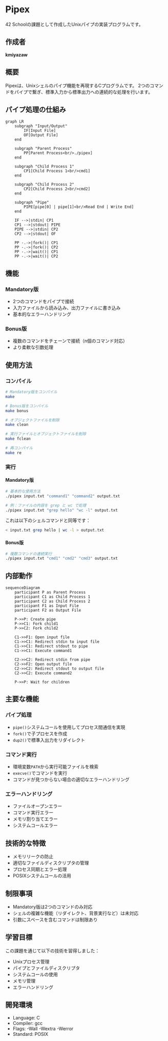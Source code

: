# Pipex

42 Schoolの課題として作成したUnixパイプの実装プログラムです。

## 作成者

**kmiyazaw**

## 概要

Pipexは、Unixシェルのパイプ機能を再現するCプログラムです。
2つのコマンドをパイプで繋ぎ、標準入力から標準出力への連続的な処理を行います。

## パイプ処理の仕組み

```mermaid
graph LR
    subgraph "Input/Output"
        IF[Input File]
        OF[Output File]
    end
    
    subgraph "Parent Process"
        PP[Parent Process<br/>./pipex]
    end
    
    subgraph "Child Process 1"
        CP1[Child Process 1<br/>cmd1]
    end
    
    subgraph "Child Process 2"
        CP2[Child Process 2<br/>cmd2]
    end
    
    subgraph "Pipe"
        PIPE[pipe[0] | pipe[1]<br/>Read End | Write End]
    end
    
    IF -->|stdin| CP1
    CP1 -->|stdout| PIPE
    PIPE -->|stdin| CP2
    CP2 -->|stdout| OF
    
    PP -.->|fork()| CP1
    PP -.->|fork()| CP2
    PP -.->|wait()| CP1
    PP -.->|wait()| CP2
```

## 機能

### Mandatory版
- 2つのコマンドをパイプで接続
- 入力ファイルから読み込み、出力ファイルに書き込み
- 基本的なエラーハンドリング

### Bonus版
- 複数のコマンドをチェーンで接続（n個のコマンド対応）
- より柔軟な引数処理

## 使用方法

### コンパイル

```bash
# Mandatory版をコンパイル
make

# Bonus版をコンパイル
make bonus

# オブジェクトファイルを削除
make clean

# 実行ファイルとオブジェクトファイルを削除
make fclean

# 再コンパイル
make re
```

### 実行

#### Mandatory版
```bash
# 基本的な使用方法
./pipex input.txt "command1" "command2" output.txt

# 例：ファイルの内容を grep と wc で処理
./pipex input.txt "grep hello" "wc -l" output.txt
```

これは以下のシェルコマンドと同等です：
```bash
< input.txt grep hello | wc -l > output.txt
```

#### Bonus版
```bash
# 複数コマンドの連続実行
./pipex input.txt "cmd1" "cmd2" "cmd3" output.txt
```

## 内部動作

```mermaid
sequenceDiagram
    participant P as Parent Process
    participant C1 as Child Process 1
    participant C2 as Child Process 2
    participant F1 as Input File
    participant F2 as Output File
    
    P->>P: Create pipe
    P->>C1: Fork child1
    P->>C2: Fork child2
    
    C1->>F1: Open input file
    C1->>C1: Redirect stdin to input file
    C1->>C1: Redirect stdout to pipe
    C1->>C1: Execute command1
    
    C2->>C2: Redirect stdin from pipe
    C2->>F2: Open output file
    C2->>C2: Redirect stdout to output file
    C2->>C2: Execute command2
    
    P->>P: Wait for children
```

## 主要な機能

### パイプ処理
- `pipe()`システムコールを使用してプロセス間通信を実現
- `fork()`で子プロセスを作成
- `dup2()`で標準入出力をリダイレクト

### コマンド実行
- 環境変数`PATH`から実行可能ファイルを検索
- `execve()`でコマンドを実行
- コマンドが見つからない場合の適切なエラーハンドリング

### エラーハンドリング
- ファイルオープンエラー
- コマンド実行エラー
- メモリ割り当てエラー
- システムコールエラー

## 技術的な特徴

- メモリリークの防止
- 適切なファイルディスクリプタの管理
- プロセス同期とエラー処理
- POSIXシステムコールの活用

## 制限事項

- Mandatory版は2つのコマンドのみ対応
- シェルの複雑な機能（リダイレクト、背景実行など）は未対応
- 引数にスペースを含むコマンドは制限あり

## 学習目標

この課題を通じて以下の技術を習得しました：

- Unixプロセス管理
- パイプとファイルディスクリプタ
- システムコールの使用
- メモリ管理
- エラーハンドリング

## 開発環境

- Language: C
- Compiler: gcc
- Flags: -Wall -Wextra -Werror
- Standard: POSIX
